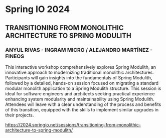# Spring IO 2024

## TRANSITIONING FROM MONOLITHIC ARCHITECTURE TO SPRING MODULITH

### ANYUL RIVAS - INGRAM MICRO / ALEJANDRO MARTÍNEZ - FINEOS

This interactive workshop comprehensively explores Spring Modulith, an innovative approach to modernizing traditional monolithic architectures. Participants will gain insights into the fundamentals of Spring Modulith, followed by a detailed, hands-on session focused on migrating a standard modular monolith application to a Spring Modulith structure. This session is ideal for software engineers and architects seeking practical experience enhancing system modularity and maintainability using Spring Modulith. Attendees will leave with a clear understanding of the process and benefits of this transition, equipped with the skills to implement similar upgrades in their projects.

https://2024.springio.net/sessions/transitioning-from-monolithic-architecture-to-spring-modulith/
